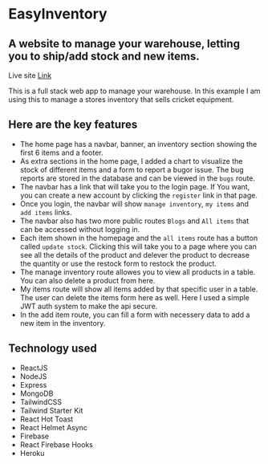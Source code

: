 # EasyInventory
## A website to manage your warehouse, letting you to ship/add stock and new items.

Live site [Link](https://crick-freak-assignment.web.app/)

This is a full stack web app to manage your warehouse. In this example I am using this to manage a stores inventory that sells cricket equipment.

## Here are the key features
* The home page has a navbar, banner, an inventory section showing the first 6 items and a footer.
* As extra sections in the home page, I added a chart to visualize the stock of different items and a form to report a bugor issue. The bug reports are stored in the database and can be viewed in the `bugs` route.
* The navbar has a link that will take you to the login page. If You want, you can create a new account by clicking the `register` link in that page.
* Once you login, the navbar will show `manage inventory`, `my items` and `add items` links.
* The navbar also has two more public routes `Blogs` and `All items` that can be accessed without logging in.
* Each item shown in the homepage and the `all items` route has a button called `update stock`. Clicking this will take you to a page where you can see all the details of the product and delever the product to decrease the quantity or use the restock form to restock the product.
* The manage inventory route allowes you to view all products in a table. You can also delete a product from here.
* My items route will show all items added by that specific user in a table. The user can delete the items form here as well. Here I used a simple JWT auth system to make the api secure.
* In the add item route, you can fill a form with necessery data to add a new item in the inventory.

## Technology used
* ReactJS
* NodeJS
* Express
* MongoDB
* TailwindCSS
* Tailwind Starter Kit
* React Hot Toast
* React Helmet Async
* Firebase
* React Firebase Hooks
* Heroku